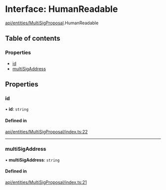 # Interface: HumanReadable

[api/entities/MultiSigProposal](../wiki/api.entities.MultiSigProposal).HumanReadable

## Table of contents

### Properties

- [id](../wiki/api.entities.MultiSigProposal.HumanReadable#id)
- [multiSigAddress](../wiki/api.entities.MultiSigProposal.HumanReadable#multisigaddress)

## Properties

### id

• **id**: `string`

#### Defined in

[api/entities/MultiSigProposal/index.ts:22](https://github.com/PolymeshAssociation/polymesh-sdk/blob/16e8c2ca/src/api/entities/MultiSigProposal/index.ts#L22)

___

### multiSigAddress

• **multiSigAddress**: `string`

#### Defined in

[api/entities/MultiSigProposal/index.ts:21](https://github.com/PolymeshAssociation/polymesh-sdk/blob/16e8c2ca/src/api/entities/MultiSigProposal/index.ts#L21)
